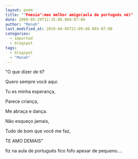 ```yaml
---
layout: poem
title: ""Poesia":meu melhor amigo(aula de português né)"
date: 2009-05-29T12:35:00.004-07:00
author: "Monah"
last_modified_at: 2010-04-05T21:09:48.803-07:00
categories:
  - imported
  - blogspot
tags:
  - blogspot
  - "Monah"
---
```


"O que dizer de ti?

 Quero sempre você aqui.

 Tu es minha esperança,

 Parece criança,

 Me abraça e dança.

 Não esqueço jamais,

 Tudo de bom que você me faz,

 TE AMO DEMAIS"

fiz na aula de português fico fofo apesar de pequeno....